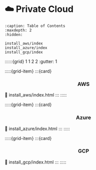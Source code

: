 # ☁️ Private Cloud


```{toctree}
:caption: Table of Contents
:maxdepth: 2
:hidden:
   
install_aws/index
install_azure/index
install_gcp/index
```


::::::{grid} 1 1 2 2
:gutter: 1

:::::{grid-item}
:::{card} <h3><center>AWS</center></h3>
:link: install_aws/index.html
:::
:::::

:::::{grid-item}
:::{card} <h3><center>Azure</center></h3>
:link: install_azure/index.html
:::
:::::

:::::{grid-item}
:::{card} <h3><center>GCP</center></h3>
:link: install_gcp/index.html
:::
:::::
